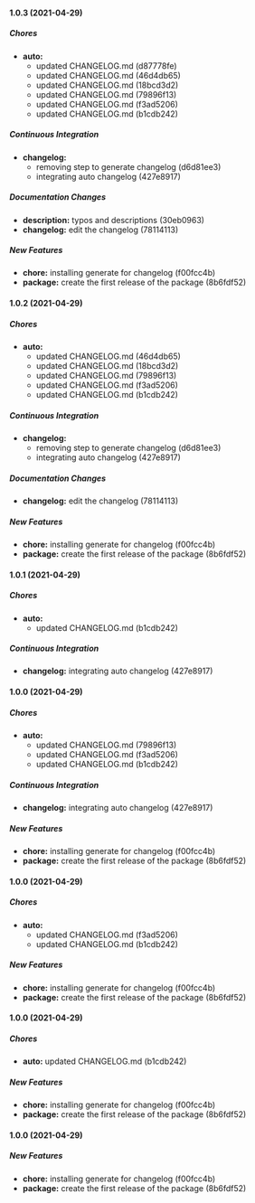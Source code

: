 #### 1.0.3 (2021-04-29)

##### Chores

- **auto:**
  - updated CHANGELOG.md (d87778fe)
  - updated CHANGELOG.md (46d4db65)
  - updated CHANGELOG.md (18bcd3d2)
  - updated CHANGELOG.md (79896f13)
  - updated CHANGELOG.md (f3ad5206)
  - updated CHANGELOG.md (b1cdb242)

##### Continuous Integration

- **changelog:**
  - removing step to generate changelog (d6d81ee3)
  - integrating auto changelog (427e8917)

##### Documentation Changes

- **description:** typos and descriptions (30eb0963)
- **changelog:** edit the changelog (78114113)

##### New Features

- **chore:** installing generate for changelog (f00fcc4b)
- **package:** create the first release of the package (8b6fdf52)

#### 1.0.2 (2021-04-29)

##### Chores

- **auto:**
  - updated CHANGELOG.md (46d4db65)
  - updated CHANGELOG.md (18bcd3d2)
  - updated CHANGELOG.md (79896f13)
  - updated CHANGELOG.md (f3ad5206)
  - updated CHANGELOG.md (b1cdb242)

##### Continuous Integration

- **changelog:**
  - removing step to generate changelog (d6d81ee3)
  - integrating auto changelog (427e8917)

##### Documentation Changes

- **changelog:** edit the changelog (78114113)

##### New Features

- **chore:** installing generate for changelog (f00fcc4b)
- **package:** create the first release of the package (8b6fdf52)

#### 1.0.1 (2021-04-29)

##### Chores

- **auto:**
  - updated CHANGELOG.md (b1cdb242)

##### Continuous Integration

- **changelog:** integrating auto changelog (427e8917)

#### 1.0.0 (2021-04-29)

##### Chores

- **auto:**
  - updated CHANGELOG.md (79896f13)
  - updated CHANGELOG.md (f3ad5206)
  - updated CHANGELOG.md (b1cdb242)

##### Continuous Integration

- **changelog:** integrating auto changelog (427e8917)

##### New Features

- **chore:** installing generate for changelog (f00fcc4b)
- **package:** create the first release of the package (8b6fdf52)

#### 1.0.0 (2021-04-29)

##### Chores

- **auto:**
  - updated CHANGELOG.md (f3ad5206)
  - updated CHANGELOG.md (b1cdb242)

##### New Features

- **chore:** installing generate for changelog (f00fcc4b)
- **package:** create the first release of the package (8b6fdf52)

#### 1.0.0 (2021-04-29)

##### Chores

- **auto:** updated CHANGELOG.md (b1cdb242)

##### New Features

- **chore:** installing generate for changelog (f00fcc4b)
- **package:** create the first release of the package (8b6fdf52)

#### 1.0.0 (2021-04-29)

##### New Features

- **chore:** installing generate for changelog (f00fcc4b)
- **package:** create the first release of the package (8b6fdf52)
